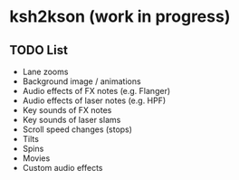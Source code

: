 # ksh2kson (work in progress)

## TODO List

- Lane zooms
- Background image / animations
- Audio effects of FX notes (e.g. Flanger)
- Audio effects of laser notes (e.g. HPF)
- Key sounds of FX notes
- Key sounds of laser slams
- Scroll speed changes (stops)
- Tilts
- Spins
- Movies
- Custom audio effects